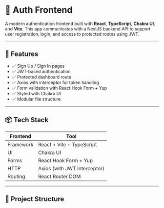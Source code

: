 # 🔐 Auth Frontend

A modern authentication frontend built with **React**, **TypeScript**, **Chakra UI**, and **Vite**. This app communicates with a NestJS backend API to support user registration, login, and access to protected routes using JWT.

---

## 🚀 Features

- ✅ Sign Up / Sign In pages
- ✅ JWT-based authentication
- ✅ Protected dashboard route
- ✅ Axios with interceptor for token handling
- ✅ Form validation with React Hook Form + Yup
- ✅ Styled with Chakra UI
- ✅ Modular file structure

---

## 📦 Tech Stack

| Frontend  | Tool                         |
|-----------|------------------------------|
| Framework | React + Vite + TypeScript    |
| UI        | Chakra UI                    |
| Forms     | React Hook Form + Yup        |
| HTTP      | Axios (with JWT Interceptor) |
| Routing   | React Router DOM             |

---

## 📁 Project Structure

